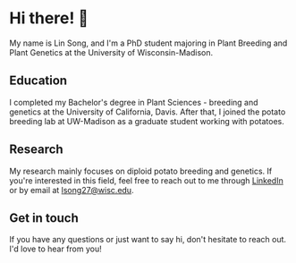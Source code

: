 # Hi there! 👋

My name is Lin Song, and I'm a PhD student majoring in Plant Breeding and Plant Genetics at the University of Wisconsin-Madison.

## Education

I completed my Bachelor's degree in Plant Sciences - breeding and genetics at the University of California, Davis. After that, I joined the potato breeding lab at UW-Madison as a graduate student working with potatoes.

## Research

My research mainly focuses on diploid potato breeding and genetics. If you're interested in this field, feel free to reach out to me through [LinkedIn](https://www.linkedin.com/in/lin-song-7a9622118/) or by email at lsong27@wisc.edu.

## Get in touch

If you have any questions or just want to say hi, don't hesitate to reach out. I'd love to hear from you!
